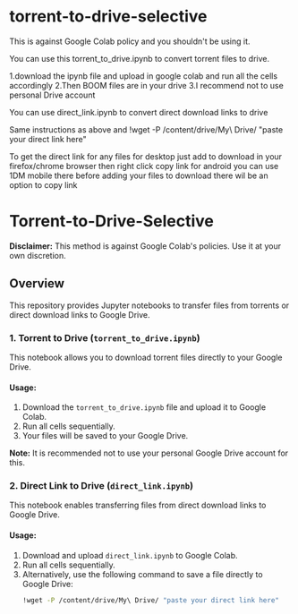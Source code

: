 # torrent-to-drive-selective
This is against Google Colab policy and you shouldn't be using it.

You can use this torrent_to_drive.ipynb to convert torrent files to drive.

1.download the ipynb file and upload in google colab and run all the cells accordingly
2.Then BOOM files are in your drive
3.I recommend not to use personal Drive account

You can use direct_link.ipynb to convert direct download links to drive

 Same instructions as above and 
  !wget -P /content/drive/My\ Drive/ "paste your direct link here"

To get the direct link for any files
for desktop just add to download in your firefox/chrome browser then right click copy link
for android you can use 1DM mobile there before adding your files to download there wil be an option to copy link

# Torrent-to-Drive-Selective  

**Disclaimer:** This method is against Google Colab's policies. Use it at your own discretion.  

## Overview  
This repository provides Jupyter notebooks to transfer files from torrents or direct download links to Google Drive.  

### 1. Torrent to Drive (`torrent_to_drive.ipynb`)  
This notebook allows you to download torrent files directly to your Google Drive.  

#### Usage:  
1. Download the `torrent_to_drive.ipynb` file and upload it to Google Colab.  
2. Run all cells sequentially.  
3. Your files will be saved to your Google Drive.  

**Note:** It is recommended not to use your personal Google Drive account for this.  

### 2. Direct Link to Drive (`direct_link.ipynb`)  
This notebook enables transferring files from direct download links to Google Drive.  

#### Usage:  
1. Download and upload `direct_link.ipynb` to Google Colab.  
2. Run all cells sequentially.  
3. Alternatively, use the following command to save a file directly to Google Drive:  
   ```bash
   !wget -P /content/drive/My\ Drive/ "paste your direct link here"
